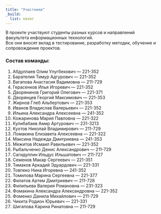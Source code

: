 ```yaml
---
title: "Участники"
_build:
  list: never
---
```


В проекте участвуют студенты разных курсов и направлений факультета информационных технологий.  
Все они вносят вклад в тестирование, разработку методик, обучение и сопровождение проектов.

### Состав команды:

1. Абдуллаев Олим Улугбекович — 221-352  
2. Барателия Тимур Адгурович — 221-352  
3. Вагапова Анастасия Вадимовна — 211-729  
4. Герасенков Илья Игоревич — 221-352  
5. Дворянинов Григорий Олегович — 221-371  
6. Дворянцев Георгий Максимович — 221-353  
7. Жирнов Глеб Альбертович — 221-353  
8. Иванов Владислав Валерьевич — 221-352  
9. Ильина Александра Алексеевна — 241-352  
10. Кожаринова Мария Павловна — 221-322  
11. Кулибабаев Амир Артурович — 231-3213  
12. Кухтов Николай Владимирович — 211-729  
13. Ломакина Елизавета Алексеевна — 221-322  
14. Максина Надежда Дмитриевна — 241-353  
15. Межитов Исмаил Равильевич — 221-352  
16. Рыбальченко Денис Александрович — 211-729  
17. Сагидуллин Ильдус Ильшатович — 211-727  
18. Семенов Макар Сергеевич — 221-351  
19. Тимаков Аркадий Эдуардович — 221-331  
20. Товпеко Нина Игоревна — 241-352  
21. Томилова Марина Сергеевна — 221-377  
22. Филатов Артем Дмитриевич — 211-728  
23. Филипьева Валерия Романовна — 231-323  
24. Фомакина Александра Александровна — 221-352  
25. Фоменко Данила Михайлович — 211-729  
26. Чикита Родион Юрьевич — 221-331  
27. Шигапова Карина Ринатовна — 211-729
